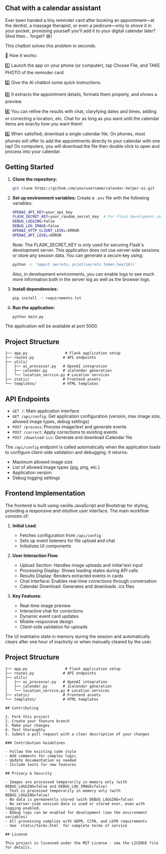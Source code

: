## Chat with a calendar assistant

Ever been handed a tiny reminder card after booking an appointment—at the dentist, a massage therapist, or even a pedicure—only to shove it in your pocket, promising yourself you'll add it to your digital calendar later? (And then... forget? 😅)

This chatbot solves this problem in seconds.

📸 How it works:

1️⃣ Launch the app on your phone (or computer), tap Choose File, and TAKE PHOTO of the reminder card.

2️⃣ Give the AI chatbot some quick instructions.

3️⃣ It extracts the appointment details, formats them properly, and shows a preview.

4️⃣ You can refine the results with chat, claryfying dates and times, adding or correcting a location, etc. Chat for as long as you want until the calendar items are exactly how you want them!

5️⃣ When satisfied, download a single calendar file. On phones, most phones will offer to add the appointments directly to your calendar with one tap! On computers, you will download the file then double click to open and process into your calendar.

## Getting Started

1. **Clone the repository:**
   ```bash
   git clone https://github.com/yourusername/calendar-helper-ai.git
   ```
2. **Set up environment variables:**
   Create a `.env` file with the following variables:
   ```bash
   OPENAI_API_KEY=your_api_key
   FLASK_SECRET_KEY=your_random_secret_key  # For Flask development server only
   DEBUG_LOGGING=false
   DEBUG_LOG_IMAGE=false
   OPENAI_HTTP_CLIENT_LEVEL=ERROR
   OPENAI_API_LEVEL=ERROR
   ```

   Note: The FLASK_SECRET_KEY is only used for securing Flask's development server. This application does not use server-side sessions or store any session data. You can generate a secure key using:
   ```bash
   python -c 'import secrets; print(secrets.token_hex(16))'
   ```

   Also, in development environments, you can enable logs to see much more information both in the server log as well as the browser logs.

4. **Install dependencies:**
   ```bash
   pip install -r requirements.txt
   ```

5. **Run the application:**
   ```bash
   python main.py
   ```

The application will be available at port 5000.

## Project Structure

```
├── app.py                 # Flask application setup
├── routes.py             # API endpoints
├── utils/
│   ├── ai_processor.py   # OpenAI integration
│   ├── calendar.py       # iCalendar generation
│   └── location_service.py # Location services
├── static/               # Frontend assets
└── templates/            # HTML templates
```

## API Endpoints

- `GET /`: Main application interface
- `GET /api/config`: Get application configuration (version, max image size, allowed image types, debug settings)
- `POST /process`: Process image/text and generate events
- `POST /correct`: Apply corrections to existing events
- `POST /download-ics`: Generate and download iCalendar file

The `/api/config` endpoint is called automatically when the application loads to configure client-side validation and debugging. It returns:
- Maximum allowed image size
- List of allowed image types (jpg, png, etc.)
- Application version
- Debug logging settings

## Frontend Implementation

The frontend is built using vanilla JavaScript and Bootstrap for styling, providing a responsive and intuitive user interface. The main workflow consists of:

1. **Initial Load**:
   - Fetches configuration from `/api/config`
   - Sets up event listeners for file upload and chat
   - Initializes UI components

2. **User Interaction Flow**:
   - Upload Section: Handles image uploads and initial text input
   - Processing Display: Shows loading states during API calls
   - Results Display: Renders extracted events in cards
   - Chat Interface: Enables real-time corrections through conversation
   - Calendar Download: Generates and downloads .ics files

3. **Key Features**:
   - Real-time image preview
   - Interactive chat for corrections
   - Dynamic event card updates
   - Mobile-responsive design
   - Client-side validation for uploads

The UI maintains state in memory during the session and automatically clears after one hour of inactivity or when manually cleared by the user.

## Project Structure

```
├── app.py                 # Flask application setup
├── routes.py             # API endpoints
├── utils/
│   ├── ai_processor.py   # OpenAI integration
│   ├── calendar.py       # iCalendar generation
│   └── location_service.py # Location services
├── static/               # Frontend assets
└── templates/            # HTML templates

## Contributing

1. Fork this project
2. Create your feature branch
3. Make your changes
4. Test thoroughly
5. Submit a pull request with a clear description of your changes

### Contribution Guidelines

- Follow the existing code style
- Add comments for complex logic
- Update documentation as needed
- Include tests for new features

## Privacy & Security

- Images are processed temporarily in memory only (with DEBUG_LOGGING=false and DEBUG_LOG_IMAGE=false)
- Text is processed temporarily in memory only (with DEBUG_LOGGING=false)
- No data is permanently stored (with DEBUG_LOGGING=false)
- No server-side session data is used or stored ever, even with logging enabled.
- Debug logs can be enabled for development (see the environment variables)
- All processing complies with GDPR, CCPA, and LGPD requirements
- See `static/terms.html` for complete terms of service

## License

This project is licensed under the MIT License - see the LICENSE file for details.